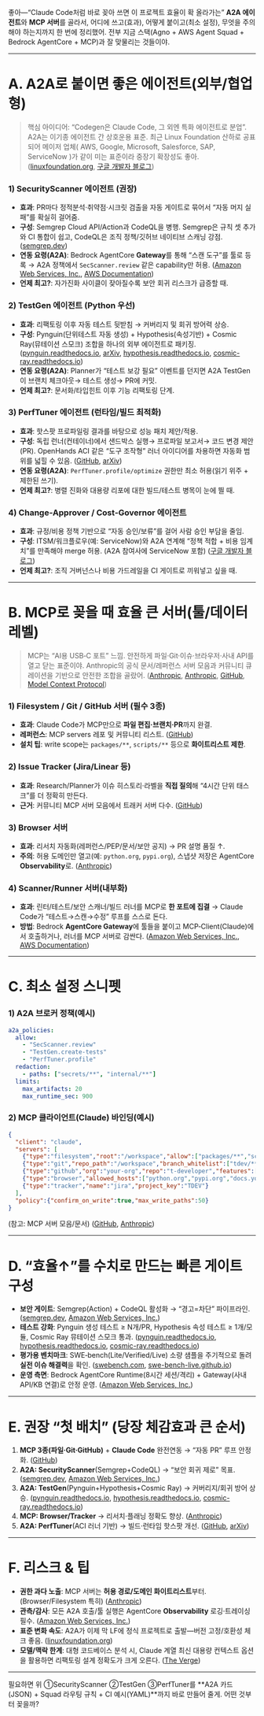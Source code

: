 좋아—“Claude Code처럼 바로 꽂아 쓰면 이 프로젝트 효율이 확 올라가는” **A2A 에이전트**와 **MCP 서버**를 골라서, 어디에 쓰고(효과), 어떻게 붙이고(최소 설정), 무엇을 주의해야 하는지까지 한 번에 정리했어. 전부 지금 스택(Agno + AWS Agent Squad + Bedrock AgentCore + MCP)과 잘 맞물리는 것들이야.

---

# A. A2A로 붙이면 좋은 에이전트(외부/협업형)

> 핵심 아이디어: “Codegen은 Claude Code, 그 외엔 특화 에이전트로 분업”. A2A는 이기종 에이전트 간 상호운용 표준. 최근 Linux Foundation 산하로 공표되어 메이저 업체( AWS, Google, Microsoft, Salesforce, SAP, ServiceNow )가 같이 미는 표준이라 중장기 확장성도 좋아. ([linuxfoundation.org][1], [구글 개발자 블로그][2])

### 1) SecurityScanner 에이전트 (권장)

* **효과**: PR마다 정적분석·취약점·시크릿 검출을 자동 게이트로 묶어서 “자동 머지 실패”를 확실히 걸어줌.
* **구성**: Semgrep Cloud API/Action과 CodeQL을 병행. Semgrep은 규칙 셋 추가와 CI 통합이 쉽고, CodeQL은 조직 정책/깃허브 네이티브 스캐닝 강점. ([semgrep.dev][3])
* **연동 요령(A2A)**: Bedrock AgentCore **Gateway**를 통해 “스캔 도구”를 툴로 등록 → A2A 정책에서 `SecScanner.review` 같은 capability만 허용. ([Amazon Web Services, Inc.][4], [AWS Documentation][5])
* **언제 최고?**: 자가진화 사이클이 잦아질수록 보안 회귀 리스크가 급증할 때.

### 2) TestGen 에이전트 (Python 우선)

* **효과**: 리팩토링 이후 자동 테스트 뒷받침 → 커버리지 및 회귀 방어력 상승.
* **구성**: Pynguin(단위테스트 자동 생성) + Hypothesis(속성기반) + Cosmic Ray(뮤테이션 스모크) 조합을 하나의 외부 에이전트로 패키징. ([pynguin.readthedocs.io][6], [arXiv][7], [hypothesis.readthedocs.io][8], [cosmic-ray.readthedocs.io][9])
* **연동 요령(A2A)**: Planner가 “테스트 보강 필요” 이벤트를 던지면 A2A TestGen이 브랜치 체크아웃→ 테스트 생성→ PR에 커밋.
* **언제 최고?**: 문서화/타입힌트 이후 기능 리팩토링 단계.

### 3) PerfTuner 에이전트 (런타임/빌드 최적화)

* **효과**: 핫스팟 프로파일링 결과를 바탕으로 성능 패치 제안/적용.
* **구성**: 독립 런너(컨테이너)에서 샌드박스 실행→ 프로파일 보고서→ 코드 변경 제안(PR). OpenHands ACI 같은 “도구 조작형” 러너 아이디어를 차용하면 자동화 범위를 넓힐 수 있음. ([GitHub][10], [arXiv][11])
* **연동 요령(A2A)**: `PerfTuner.profile/optimize` 권한만 최소 허용(읽기 위주 + 제한된 쓰기).
* **언제 최고?**: 병렬 진화와 대용량 리포에 대한 빌드/테스트 병목이 눈에 띌 때.

### 4) Change‑Approver / Cost‑Governor 에이전트

* **효과**: 규정/비용 정책 기반으로 “자동 승인/보류”를 걸어 사람 승인 부담을 줄임.
* **구성**: ITSM/워크플로우(예: ServiceNow)와 A2A 연계해 “정책 적합 + 비용 임계치”를 만족해야 merge 허용. (A2A 참여사에 ServiceNow 포함) ([구글 개발자 블로그][2])
* **언제 최고?**: 조직 거버넌스나 비용 가드레일을 CI 게이트로 끼워넣고 싶을 때.

---

# B. MCP로 꽂을 때 효율 큰 서버(툴/데이터 레벨)

> MCP는 “AI용 USB‑C 포트” 느낌. 안전하게 파일·Git·이슈·브라우저·사내 API를 열고 닫는 표준이야. Anthropic의 공식 문서/레퍼런스 서버 모음과 커뮤니티 큐레이션을 기반으로 안전한 조합을 골랐어. ([Anthropic][12], [Anthropic][13], [GitHub][14], [Model Context Protocol][15])

### 1) Filesystem / Git / GitHub 서버 (필수 3종)

* **효과**: Claude Code가 MCP만으로 **파일 편집·브랜치·PR**까지 완결.
* **레퍼런스**: MCP servers 레포 및 커뮤니티 리스트. ([GitHub][14])
* **설치 팁**: write scope는 `packages/**`, `scripts/**` 등으로 **화이트리스트 제한**.

### 2) Issue Tracker (Jira/Linear 등)

* **효과**: Research/Planner가 이슈 히스토리·라벨을 **직접 질의**해 “4시간 단위 태스크”를 더 정확히 만든다.
* **근거**: 커뮤니티 MCP 서버 모음에서 트래커 서버 다수. ([GitHub][16])

### 3) Browser 서버

* **효과**: 리서치 자동화(레퍼런스/PEP/문서/보안 공지) → PR 설명 품질 ↑.
* **주의**: 허용 도메인만 열고(예: `python.org`, `pypi.org`), 스냅샷 저장은 AgentCore **Observability**로. ([Anthropic][13])

### 4) Scanner/Runner 서버(내부화)

* **효과**: 린터/테스트/보안 스캐너/빌드 러너를 MCP로 **한 포트에 집결** → Claude Code가 “테스트→스캔→수정” 루프를 스스로 돈다.
* **방법**: Bedrock **AgentCore Gateway**에 툴들을 붙이고 MCP‑Client(Claude)에서 호출하거나, 러너를 MCP 서버로 감싼다. ([Amazon Web Services, Inc.][4], [AWS Documentation][5])

---

# C. 최소 설정 스니펫

### 1) A2A 브로커 정책(예시)

```yaml
a2a_policies:
  allow:
    - "SecScanner.review"
    - "TestGen.create-tests"
    - "PerfTuner.profile"
  redaction:
    - paths: ["secrets/**", "internal/**"]
  limits:
    max_artifacts: 20
    max_runtime_sec: 900
```

### 2) MCP 클라이언트(Claude) 바인딩(예시)

```json
{
  "client": "claude",
  "servers": [
    {"type":"filesystem","root":"/workspace","allow":["packages/**","scripts/**"]},
    {"type":"git","repo_path":"/workspace","branch_whitelist":["tdev/**","feature/**"]},
    {"type":"github","org":"your-org","repo":"t-developer","features":["create_pr","comment_pr"]},
    {"type":"browser","allowed_hosts":["python.org","pypi.org","docs.yourcorp.com"]},
    {"type":"tracker","name":"jira","project_key":"TDEV"}
  ],
  "policy":{"confirm_on_write":true,"max_write_paths":50}
}
```

(참고: MCP 서버 모음/문서) ([GitHub][14], [Anthropic][13])

---

# D. “효율↑”를 수치로 만드는 빠른 게이트 구성

* **보안 게이트**: Semgrep(Action) + CodeQL 활성화 → “경고=차단” 파이프라인. ([semgrep.dev][3], [Amazon Web Services, Inc.][4])
* **테스트 강화**: Pynguin 생성 테스트 ≥ N개/PR, Hypothesis 속성 테스트 ≥ 1개/모듈, Cosmic Ray 뮤테이션 스모크 통과. ([pynguin.readthedocs.io][6], [hypothesis.readthedocs.io][8], [cosmic-ray.readthedocs.io][9])
* **평가용 벤치마크**: SWE‑bench(Lite/Verified/Live) 소량 샘플을 주기적으로 돌려 **실전 이슈 해결력**을 확인. ([swebench.com][17], [swe-bench-live.github.io][18])
* **운영 측면**: Bedrock AgentCore Runtime(8시간 세션/격리) + Gateway(사내 API/KB 연결)로 안정 운영. ([Amazon Web Services, Inc.][19])

---

# E. 권장 “첫 배치” (당장 체감효과 큰 순서)

1. **MCP 3종(파일·Git·GitHub)** + **Claude Code** 완전연동 → “자동 PR” 루프 안정화. ([GitHub][14])
2. **A2A: SecurityScanner**(Semgrep+CodeQL) → “보안 회귀 제로” 목표. ([semgrep.dev][3], [Amazon Web Services, Inc.][4])
3. **A2A: TestGen**(Pynguin+Hypothesis+Cosmic Ray) → 커버리지/회귀 방어 상승. ([pynguin.readthedocs.io][6], [hypothesis.readthedocs.io][8], [cosmic-ray.readthedocs.io][9])
4. **MCP: Browser/Tracker** → 리서치·플래닝 정확도 향상. ([Anthropic][13])
5. **A2A: PerfTuner**(ACI 러너 기반) → 빌드·런타임 핫스팟 개선. ([GitHub][10], [arXiv][11])

---

# F. 리스크 & 팁

* **권한 과다 노출**: MCP 서버는 **허용 경로/도메인 화이트리스트**부터. (Browser/Filesystem 특히) ([Anthropic][13])
* **관측/감사**: 모든 A2A 호출/툴 실행은 AgentCore **Observability** 로깅·트레이싱 필수. ([Amazon Web Services, Inc.][4])
* **표준 변화 속도**: A2A가 이제 막 LF에 정식 프로젝트로 출발—버전 고정/호환성 체크 좋음. ([linuxfoundation.org][1])
* **모델/맥락 한계**: 대형 코드베이스 분석 시, Claude 계열 최신 대용량 컨텍스트 옵션을 활용하면 리팩토링 설계 정확도가 크게 오른다. ([The Verge][20])

---

필요하면 위 ①SecurityScanner ②TestGen ③PerfTuner를 \*\*A2A 카드(JSON) + Squad 라우팅 규칙 + CI 예시(YAML)\*\*까지 바로 만들어 줄게. 어떤 것부터 꽂을까?

[1]: https://www.linuxfoundation.org/press/linux-foundation-launches-the-agent2agent-protocol-project-to-enable-secure-intelligent-communication-between-ai-agents?utm_source=chatgpt.com "Linux Foundation Launches the Agent2Agent Protocol ..."
[2]: https://developers.googleblog.com/en/google-cloud-donates-a2a-to-linux-foundation/?utm_source=chatgpt.com "Google Cloud donates A2A to Linux Foundation"
[3]: https://semgrep.dev/docs/deployment/add-semgrep-to-ci?utm_source=chatgpt.com "Add Semgrep to CI/CD"
[4]: https://aws.amazon.com/blogs/aws/introducing-amazon-bedrock-agentcore-securely-deploy-and-operate-ai-agents-at-any-scale/?utm_source=chatgpt.com "Introducing Amazon Bedrock AgentCore: Securely deploy ..."
[5]: https://docs.aws.amazon.com/bedrock-agentcore/latest/devguide/gateway.html?utm_source=chatgpt.com "Securely connect tools and other resources to your Gateway"
[6]: https://pynguin.readthedocs.io/?utm_source=chatgpt.com "Pynguin—PYthoN General UnIt test geNerator — pynguin ..."
[7]: https://arxiv.org/abs/2202.05218?utm_source=chatgpt.com "Pynguin: Automated Unit Test Generation for Python"
[8]: https://hypothesis.readthedocs.io/?utm_source=chatgpt.com "Hypothesis 6.137.3 documentation"
[9]: https://cosmic-ray.readthedocs.io/?utm_source=chatgpt.com "Cosmic Ray: mutation testing for Python — Cosmic Ray ..."
[10]: https://github.com/All-Hands-AI/openhands-aci?utm_source=chatgpt.com "All-Hands-AI/openhands-aci: Agent computer interface for ..."
[11]: https://arxiv.org/abs/2407.16741?utm_source=chatgpt.com "OpenHands: An Open Platform for AI Software Developers ..."
[12]: https://www.anthropic.com/news/model-context-protocol?utm_source=chatgpt.com "Introducing the Model Context Protocol"
[13]: https://docs.anthropic.com/en/docs/mcp?utm_source=chatgpt.com "Model Context Protocol (MCP)"
[14]: https://github.com/modelcontextprotocol/servers?utm_source=chatgpt.com "modelcontextprotocol/servers: Model Context Protocol ..."
[15]: https://modelcontextprotocol.io/docs/concepts/architecture?utm_source=chatgpt.com "Architecture Overview"
[16]: https://github.com/wong2/awesome-mcp-servers?utm_source=chatgpt.com "wong2/awesome-mcp-servers: A curated list of Model ..."
[17]: https://www.swebench.com/?utm_source=chatgpt.com "SWE-bench Leaderboards"
[18]: https://swe-bench-live.github.io/?utm_source=chatgpt.com "SWE-bench-Live Leaderboard"
[19]: https://aws.amazon.com/bedrock/agentcore/?utm_source=chatgpt.com "Amazon Bedrock AgentCore (Preview) - AWS"
[20]: https://www.theverge.com/ai-artificial-intelligence/757998/anthropic-just-made-its-latest-move-in-the-ai-coding-wars?utm_source=chatgpt.com "Anthropic just made its latest move in the AI coding wars"

